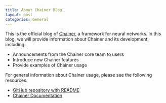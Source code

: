 ```yaml
---
title: About Chainer Blog
layout: post
categories: General
---
```


This is the official blog of [Chainer](https://chainer.org), a framework for neural networks.
In this blog, we will provide information about Chainer and its development, including:

- Announcements from the Chainer core team to users
- Introduce new Chainer features
- Provide examples of Chainer usage

For general information about Chainer usage, please see the following resources.

- [GitHub repository with README](https://github.com/pfnet/chainer)
- [Chainer Documentation](https://docs.chainer.org)
